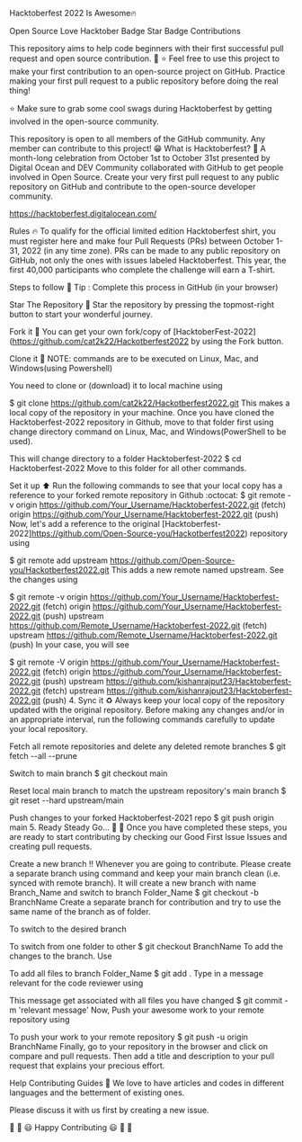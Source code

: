 Hacktoberfest 2022 Is Awesome🔥

Open Source Love Hacktober Badge Star Badge Contributions

This repository aims to help code beginners with their first successful pull request and open source contribution. 🥳 ⭐ Feel free to use this project to make your first contribution to an open-source project on GitHub. Practice making your first pull request to a public repository before doing the real thing!

⭐ Make sure to grab some cool swags during Hacktoberfest by getting involved in the open-source community.

This repository is open to all members of the GitHub community. Any member can contribute to this project! 😁 What is Hacktoberfest? 🤔 A month-long celebration from October 1st to October 31st presented by Digital Ocean and DEV Community collaborated with GitHub to get people involved in Open Source. Create your very first pull request to any public repository on GitHub and contribute to the open-source developer community.

https://hacktoberfest.digitalocean.com/

Rules 🔥 To qualify for the official limited edition Hacktoberfest shirt, you must register here and make four Pull Requests (PRs) between October 1-31, 2022 (in any time zone). PRs can be made to any public repository on GitHub, not only the ones with issues labeled Hacktoberfest. This year, the first 40,000 participants who complete the challenge will earn a T-shirt.

Steps to follow 📜 Tip : Complete this process in GitHub (in your browser)

Star The Repository 🌟 Star the repository by pressing the topmost-right button to start your wonderful journey.

Fork it 🍴 You can get your own fork/copy of [HacktoberFest-2022](https://github.com/cat2k22/Hackotberfest2022 by using the Fork button.

Clone it 👥 NOTE: commands are to be executed on Linux, Mac, and Windows(using Powershell)

You need to clone or (download) it to local machine using

$ git clone https://github.com/cat2k22/Hackotberfest2022.git This makes a local copy of the repository in your machine. Once you have cloned the Hacktoberfest-2022 repository in Github, move to that folder first using change directory command on Linux, Mac, and Windows(PowerShell to be used).

This will change directory to a folder Hacktoberfest-2022
$ cd Hacktoberfest-2022 Move to this folder for all other commands.

Set it up ⬆️ Run the following commands to see that your local copy has a reference to your forked remote repository in Github :octocat:
$ git remote -v origin https://github.com/Your_Username/Hacktoberfest-2022.git (fetch) origin https://github.com/Your_Username/Hacktoberfest-2022.git (push) Now, let's add a reference to the original [Hacktoberfest-2022]https://github.com/Open-Source-you/Hackotberfest2022) repository using

$ git remote add upstream https://github.com/Open-Source-you/Hackotberfest2022.git This adds a new remote named upstream. See the changes using

$ git remote -v origin https://github.com/Your_Username/Hacktoberfest-2022.git (fetch) origin https://github.com/Your_Username/Hacktoberfest-2022.git (push) upstream https://github.com/Remote_Username/Hacktoberfest-2022.git (fetch) upstream https://github.com/Remote_Username/Hacktoberfest-2022.git (push) In your case, you will see

$ git remote -V origin https://github.com/Your_Username/Hacktoberfest-2022.git (fetch) origin https://github.com/Your_Username/Hacktoberfest-2022.git (push) upstream https://github.com/kishanrajput23/Hacktoberfest-2022.git (fetch) upstream https://github.com/kishanrajput23/Hacktoberfest-2022.git (push) 4. Sync it ♻️ Always keep your local copy of the repository updated with the original repository. Before making any changes and/or in an appropriate interval, run the following commands carefully to update your local repository.

Fetch all remote repositories and delete any deleted remote branches
$ git fetch --all --prune

Switch to main branch
$ git checkout main

Reset local main branch to match the upstream repository's main branch
$ git reset --hard upstream/main

Push changes to your forked Hacktoberfest-2021 repo
$ git push origin main 5. Ready Steady Go... 🐢 🐇 Once you have completed these steps, you are ready to start contributing by checking our Good First Issue Issues and creating pull requests.

Create a new branch ‼️ Whenever you are going to contribute. Please create a separate branch using command and keep your main branch clean (i.e. synced with remote branch).
It will create a new branch with name Branch_Name and switch to branch Folder_Name
$ git checkout -b BranchName Create a separate branch for contribution and try to use the same name of the branch as of folder.

To switch to the desired branch

To switch from one folder to other
$ git checkout BranchName To add the changes to the branch. Use

To add all files to branch Folder_Name
$ git add . Type in a message relevant for the code reviewer using

This message get associated with all files you have changed
$ git commit -m 'relevant message' Now, Push your awesome work to your remote repository using

To push your work to your remote repository
$ git push -u origin BranchName Finally, go to your repository in the browser and click on compare and pull requests. Then add a title and description to your pull request that explains your precious effort.

Help Contributing Guides 👑 We love to have articles and codes in different languages and the betterment of existing ones.

Please discuss it with us first by creating a new issue.

🎉 🎊 😃 Happy Contributing 😃 🎊 🎉
